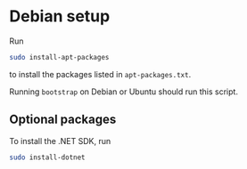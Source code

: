 # Debian setup

Run

```bash
sudo install-apt-packages
```

to install the packages listed in `apt-packages.txt`.

Running `bootstrap` on Debian or Ubuntu should run this script.

## Optional packages

To install the .NET SDK, run

```bash
sudo install-dotnet
```
